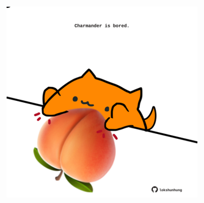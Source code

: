 <!-- built at 25/07/2022, 04:18:44 UTC -->
<p align="center">
  <img width="500" height="500" src="./ReadmeImage.svg">
</p>

